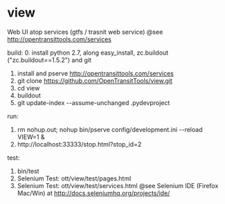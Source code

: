 view
====
Web UI atop services (gtfs / trasnit web service)
@see http://opentransittools.com/services

build:
  0. install python 2.7, along easy_install, zc.buildout ("zc.buildout==1.5.2") and git
  1. install and pserve http://opentransittools.com/services
  2. git clone https://github.com/OpenTransitTools/view.git
  2. cd view
  3. buildout
  4. git update-index --assume-unchanged .pydevproject

run:
  1. rm nohup.out; nohup bin/pserve config/development.ini --reload VIEW=1 &
  2. http://localhost:33333/stop.html?stop_id=2

test:
  1. bin/test
  2. Selenium Test: ott/view/test/pages.html
  3. Selenium Test: ott/view/test/services.html
     @see Selenium IDE (Firefox Mac/Win) at http://docs.seleniumhq.org/projects/ide/

